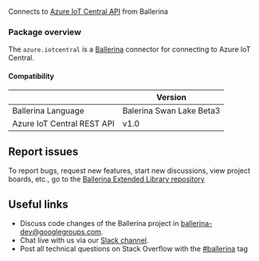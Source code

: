 
Connects to [Azure IoT Central API](https://azure.microsoft.com/en-us/services/time-series-insights/) from Ballerina

### Package overview

The `azure.iotcentral` is a [Ballerina](https://ballerina.io/) connector for connecting to Azure IoT Central.

#### Compatibility
|                               | Version                  |
|-------------------------------|--------------------------|
| Ballerina Language            | Balerina Swan Lake Beta3 |
| Azure IoT Central REST API    | v1.0                     |

## Report issues
To report bugs, request new features, start new discussions, view project boards, etc., go to the [Ballerina Extended Library repository](https://github.com/ballerina-platform/ballerina-extended-library)

## Useful links
- Discuss code changes of the Ballerina project in [ballerina-dev@googlegroups.com](mailto:ballerina-dev@googlegroups.com).
- Chat live with us via our [Slack channel](https://ballerina.io/community/slack/).
- Post all technical questions on Stack Overflow with the [#ballerina](https://stackoverflow.com/questions/tagged/ballerina) tag
